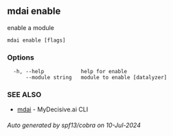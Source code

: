 ## mdai enable

enable a module

```
mdai enable [flags]
```

### Options

```
  -h, --help            help for enable
      --module string   module to enable [datalyzer]
```

### SEE ALSO

* [mdai](mdai.md)	 - MyDecisive.ai CLI

###### Auto generated by spf13/cobra on 10-Jul-2024
